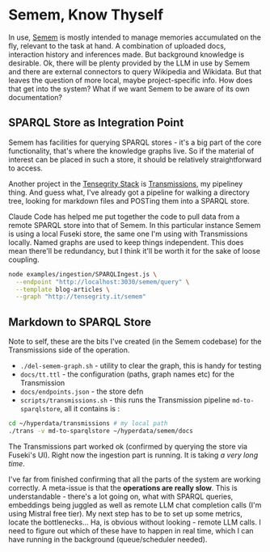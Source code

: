 # Semem, Know Thyself

In use, [Semem](https://github.com/danja/semem/) is mostly intended to manage memories accumulated on the fly, relevant to the task at hand. A combination of uploaded docs, interaction history and inferences made. But background knowledge is desirable. Ok, there will be plenty provided by the LLM in use by Semem and there are external connectors to query Wikipedia and Wikidata. But that leaves the question of more local, maybe project-specific info. How does that get into the system? What if we want Semem to be aware of its own documentation?

## SPARQL Store as Integration Point

Semem has facilities for querying SPARQL stores - it's a big part of the core functionality, that's where the knowledge graphs live. So if the material of interest can be placed in such a store, it should be relatively straightforward to access.

Another project in the [Tensegrity Stack](https://github.com/danja/tensegrity) is [Transmissions](https://github.com/danja/transmissions), my pipeliney thing. And guess what, I've already got a pipeline for walking a directory tree, looking for markdown files and POSTing them into a SPARQL store.

Claude Code has helped me put together the code to pull data from a remote SPARQL store into that of Semem. In this particular instance Semem is using a local Fuseki store, the same one I'm using with Transmissions locally. Named graphs are used to keep things independent. This does mean there'll be redundancy, but I think it'll be worth it for the sake of loose coupling.

```sh
node examples/ingestion/SPARQLIngest.js \
  --endpoint "http://localhost:3030/semem/query" \
  --template blog-articles \
  --graph "http://tensegrity.it/semem"
```

## Markdown to SPARQL Store

Note to self, these are the bits I've created (in the Semem codebase) for the Transmissions side of the operation.

* `./del-semem-graph.sh` - utility to clear the graph, this is handy for testing
* `docs/tt.ttl` - the configuration (paths, graph names etc) for the Transmission
* `docs/endpoints.json` - the store defn
* `scripts/transmissions.sh` - this runs the Transmission pipeline `md-to-sparqlstore`, all it contains is :
```sh
cd ~/hyperdata/transmissions # my local path
./trans -v md-to-sparqlstore ~/hyperdata/semem/docs
```

The Transmissions part worked ok (confirmed by querying the store via Fuseki's UI). Right now the ingestion part is running. It is taking *a very long time*.

I've far from finished confirming that all the parts of the system are working correctly. A meta-issue is that the **operations are really slow**. This is understandable - there's a lot going on, what with SPARQL queries, embeddings being juggled as well as remote LLM chat completion calls (I'm using Mistral free tier). My next step has to be to set up some metrics, locate the bottlenecks... Ha, is obvious without looking - remote LLM calls. I need to figure out which of these have to happen in real time, which I can have running in the background (queue/scheduler needed).  

